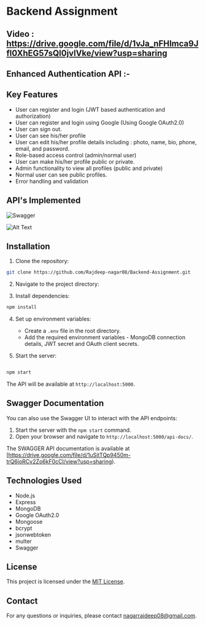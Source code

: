 # Backend Assignment  
## Video : https://drive.google.com/file/d/1vJa_nFHImca9Jfl0XhEG57sQl0jvlVke/view?usp=sharing
## Enhanced Authentication API :-

## Key Features

- User can register and login (JWT based authentication and authorization)
- User can register and login using Google (Using Google OAuth2.0)
- User can sign out.
- User can see his/her profile
- User can edit his/her profile details including : photo, name, bio, phone, email, and password.
- Role-based access control (admin/normal user)
- User can make his/her profile public or private.
- Admin functionality to view all profiles (public and private)
- Normal user can see public profiles.
- Error handling and validation

## API's Implemented

![Swagger](https://drive.google.com/uc?id=15n_2pwRg2dPKD-2G4WcuDkaX9IqASjwZ)

![Alt Text](https://drive.google.com/uc?id=1nakliGxAbDTCfYJL246_7ytxwZtYpJGo)

## Installation

1. Clone the repository:

```bash
git clone https://github.com/Rajdeep-nagar08/Backend-Assignment.git
```

2. Navigate to the project directory:

3. Install dependencies:

```bash
npm install
```

4. Set up environment variables:

   - Create a `.env` file in the root directory.
   - Add the required environment variables - MongoDB connection details, JWT secret and OAuth client secrets.

5. Start the server:

```bash

npm start
```

The API will be available at `http://localhost:5000`.

## Swagger Documentation

You can also use the Swagger UI to interact with the API endpoints:

1. Start the server with the `npm start` command.
2. Open your browser and navigate to `http://localhost:5000/api-docs/`.

The SWAGGER API documentation is available at [https://drive.google.com/file/d/1uSitTQp9450m-trQ6joRCv2Zo6kF0cCI/view?usp=sharing).



## Technologies Used

- Node.js
- Express
- MongoDB
- Google OAuth2.0
- Mongoose
- bcrypt
- jsonwebtoken
- multer
- Swagger

## License

This project is licensed under the [MIT License](LICENSE).

## Contact

For any questions or inquiries, please contact [nagarrajdeep08@gmail.com](nagarrajdeep08@gmail.com).
